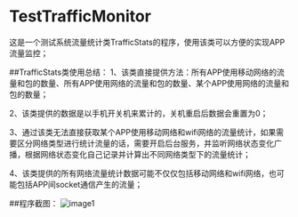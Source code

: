 # TestTrafficMonitor
这是一个测试系统流量统计类TrafficStats的程序，使用该类可以方便的实现APP流量监控；

##TrafficStats类使用总结：
1、该类直接提供方法：所有APP使用移动网络的流量和包的数量、所有APP使用网络的流量和包的数量、某个APP使用网络的流量和包的数量；

2、该类提供的数据是以手机开关机来累计的，关机重启后数据会重置为0；

3、通过该类无法直接获取某个APP使用移动网络和wifi网络的流量统计，如果需要区分网络类型进行统计流量的话，需要开启后台服务，并监听网络状态变化广播，根据网络状态变化自己记录并计算出不同网络类型下的流量统计；

4、该类提供的所有网络流量统计数据可能不仅仅包括移动网络和wifi网络，也可能包括APP间socket通信产生的流量；

##程序截图：
![image1](https://github.com/ZhangSir/TestTrafficMonitor/blob/master/Screenshot_2016-07-08-14-24-19.jpeg)
